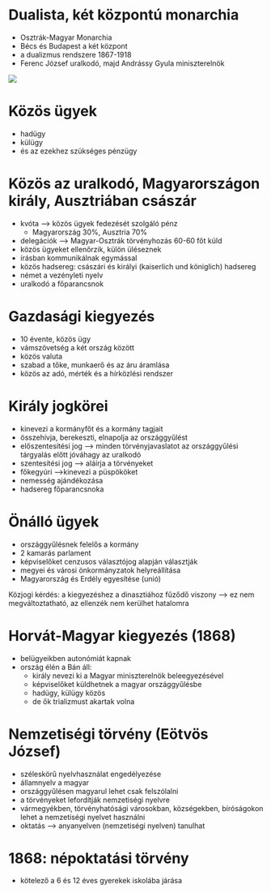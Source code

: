 # Dualista, két központú monarchia

- Osztrák-Magyar Monarchia
- Bécs és Budapest a két központ
- a dualizmus rendszere 1867-1918
- Ferenc József uralkodó, majd Andrássy Gyula miniszterelnök

![](https://m.blog.hu/di/digitori/image/13d.jpg)

# Közös ügyek

- hadügy
- külügy
- és az ezekhez szükséges pénzügy

# Közös az uralkodó, Magyarországon király, Ausztriában császár

- kvóta —> közös ügyek fedezését szolgáló pénz
	- Magyarország 30%, Ausztria 70%
- delegációk —> Magyar-Osztrák törvényhozás 60-60 főt küld
- közös ügyeket ellenőrzik, külön üléseznek
- írásban kommunikálnak egymással
- közös hadsereg: császári és királyi (kaiserlich und königlich) hadsereg
- német a vezényleti nyelv
- uralkodó a főparancsnok

# Gazdasági kiegyezés

- 10 évente, közös ügy
- vámszövetség a két ország között
- közös valuta
- szabad a tőke, munkaerő és az áru áramlása
- közös az adó, mérték és a hírközlési rendszer

# Király jogkörei

- kinevezi a kormányfőt és a kormány tagjait
- összehívja, berekeszti, elnapolja az országgyűlést
- előszentesítési jog —> minden törvényjavaslatot az országgyűlési tárgyalás előtt jóváhagy az uralkodó
- szentesítési jog —> aláírja a törvényeket
- főkegyúri —>kinevezi a püspököket
- nemesség ajándékozása
- hadsereg főparancsnoka

# Önálló ügyek

- országgyűlésnek felelős a kormány
- 2 kamarás parlament
- képviselőket cenzusos választójog alapján választják
- megyei és városi önkormányzatok helyreállítása
- Magyarország és Erdély egyesítése (unió)

Közjogi kérdés: a kiegyezéshez a dinasztiához fűződő viszony —> ez nem megváltoztatható, az ellenzék nem kerülhet hatalomra

# Horvát-Magyar kiegyezés (1868)

- belügyeikben autonómiát kapnak
- ország élén a Bán áll:
	- király nevezi ki a Magyar miniszterelnök beleegyezésével
	- képviselőket küldhetnek a magyar országgyűlésbe
	- hadügy, külügy közös
	- de ők trializmust akartak volna

# Nemzetiségi törvény (Eötvös József)

- széleskörű nyelvhasználat engedélyezése
- államnyelv a magyar
- országgyűlésen magyarul lehet csak felszólalni
- a törvényeket lefordítják nemzetiségi nyelvre
- vármegyékben, törvényhatósági városokban, községekben, bíróságokon lehet a nemzetiségi nyelvet használni
- oktatás —> anyanyelven (nemzetiségi nyelven) tanulhat

# 1868: népoktatási törvény

- kötelező a 6 és 12 éves gyerekek iskolába járása
